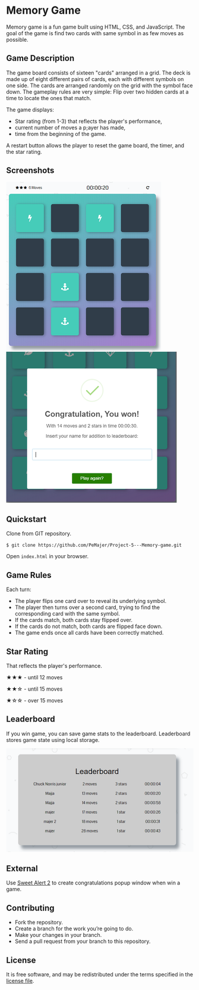 # Memory Game
Memory game is a fun game built using HTML, CSS, and JavaScript. The goal of the game is find two cards with same symbol in as few moves as possible.

## Game Description
The game board consists of sixteen "cards" arranged in a grid. The deck is made up of eight different pairs of cards, each with different symbols on one side. The cards are arranged randomly on the grid with the symbol face down. The gameplay rules are very simple: Flip over two hidden cards at a time to locate the ones that match.

The game displays:
* Star rating (from 1-3) that reflects the player's performance,
* current number of moves a p;ayer has made,
* time from the beginning of the game.

A restart button allows the player to reset the game board, the timer, and the star rating.

## Screenshots

![Game deck](img/deck.png)
![Win Game](img/win.png)

## Quickstart
Clone from GIT repository.
```
$ git clone https://github.com/PeMajer/Project-5---Memory-game.git
```
Open `index.html` in your browser.

## Game Rules
Each turn:
* The player flips one card over to reveal its underlying symbol.
* The player then turns over a second card, trying to find the corresponding card with the same symbol.
* If the cards match, both cards stay flipped over.
* If the cards do not match, both cards are flipped face down.
* The game ends once all cards have been correctly matched.

## Star Rating
That reflects the player's performance.

&#9733;&#9733;&#9733; - until 12 moves

&#9733;&#9733;&#9734; - until 15 moves

&#9733;&#9734;&#9734; - over 15 moves

## Leaderboard
If you win game, you can save game stats to the leaderboard. Leaderboard stores game state using local storage.

![Leaderboard](img/board.png)

## External
Use [Sweet Alert 2](https://github.com/limonte/sweetalert2) to create congratulations popup window when win a game.

## Contributing
* Fork the repository.
* Create a branch for the work you’re going to do.
* Make your changes in your branch.
* Send a pull request from your branch to this repository.

## License
It is free software, and may be redistributed under the terms specified in the [license file](LICENSE.md).

